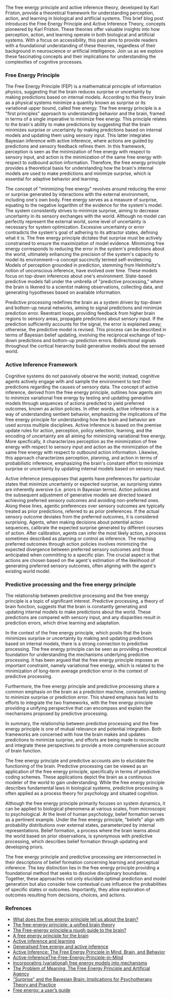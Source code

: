

The free energy principle and active inference theory, developed by Karl Friston, provide a theoretical framework for understanding perception, action, and learning in biological and artificial systems. This brief blog post introduces the Free Energy Principle and Active Inference Theory, concepts pioneered by Karl Friston. These theories offer valuable insights into how perception, action, and learning operate in both biological and artificial systems. With a focus on accessibility, this post aims to provide readers with a foundational understanding of these theories, regardless of their background in neuroscience or artificial intelligence. Join us as we explore these fascinating concepts and their implications for understanding the complexities of cognitive processes.

### Free Energy Principle

The Free Energy Principle (FEP) is a mathematical principle of information physics, suggesting that the brain reduces surprise or uncertainty by making predictions based on internal models. According to this theory brain as a physical systems minimize a quantity known as surprise or its variational upper bound, called free energy. The free energy principle is a "first principles" approach to understanding behavior and the brain, framed in terms of a single imperative to minimize free energy. This principle relates to the brain's ability to make predictions by suggesting that the brain minimizes surprise or uncertainty by making predictions based on internal models and updating them using sensory input. This latter integrates Bayesian inference with active inference, where actions are guided by predictions and sensory feedback refines them. In this framework, perception is seen as the minimization of free energy with respect to sensory input, and action is the minimization of the same free energy with respect to outbound action information. Therefore, the free energy principle provides a theoretical basis for understanding how the brain's internal models are used to make predictions and minimize surprise, which is essential for adaptive behavior and learning.

The concept of "minimizing free energy" revolves around reducing the error or surprise generated by interactions with the external environment, including one's own body. Free energy serves as a measure of surprise, equating to the negative logarithm of the evidence for the system's model. The system consistently strives to minimize surprise, aiming to decrease uncertainty in its sensory exchanges with the world. Although no model can perfectly represent the external world, some level of uncertainty is necessary for system optimization. Excessive uncertainty or error contradicts the system's goal of adhering to its attractor states, defining what it is. The free energy principle dictates that surprise must be actively constrained to ensure the maximization of model evidence. Minimizing free energy corresponds to reducing the error in the system's predictions about the world, ultimately enhancing the precision of the system's capacity to model its environment—a concept succinctly termed self-evidencing. Models of perception grounded in prediction, stemming from Helmholtz's notion of unconscious inference, have evolved over time. These models focus on top-down inferences about one's environment. State-based predictive models fall under the umbrella of "predictive processing," where the brain is likened to a scientist making observations, collecting data, and generating hypotheses based on available information.

Predictive processing redefines the brain as a system driven by top-down and bottom-up neural networks, aiming to signal predictions and minimize prediction error. Reentrant loops, providing feedback from higher brain regions to sensory areas, propagate predictions about sensory input. If the prediction sufficiently accounts for the signal, the error is explained away; otherwise, the predictive model is revised. This process can be described in terms of Bayesian belief updating, involving the reciprocal exchange of top-down predictions and bottom-up prediction errors. Bidirectional signals throughout the cortical hierarchy build generative models about the sensed world.

### Active Inference Framework

Cognitive systems do not passively observe the world; instead, cognitive agents actively engage with and sample the environment to test their predictions regarding the causes of sensory data. The concept of active inference, derived from the free energy principle, outlines how agents aim to minimize variational free energy by testing and updating generative models through sequences of actions predicted to yield preferred outcomes, known as action policies. In other words, active inference is a way of understanding sentient behavior, emphasizing the implications of the free energy principle for understanding how the brain and behavior are used across multiple disciplines. Active inference is based on the premise update rules for action, perception, policy selection, learning, and the encoding of uncertainty are all aiming for minimizing variational free energy. More specfically, it characterizes perception as the minimization of free energy with respect to sensory input and action as the minimization of the same free energy with respect to outbound action information. Likewise, this approach characterizes perception, planning, and action in terms of probabilistic inference, emphasizing the brain's constant effort to minimize surprise or uncertainty by updating internal models based on sensory input. 

Active inference presupposes that agents have preferences for particular states that minimize uncertainty or expected surprise, as surprising states are inherently aversive (i.e. priors in Bayesian terms). Action policies and the subsequent adjustment of generative models are directed toward achieving preferred sensory outcomes and avoiding non-preferred ones. Along these lines, agentic preferences over sensory outcomes are typically treated as prior predictions, referred to as prior preferences. If the actual sensory outcome deviates from the preferred outcomes, it is considered surprising. Agents, when making decisions about potential action sequences, calibrate the expected surprise generated by different courses of action. After calibration, agents can infer the most likely action, a process sometimes described as planning or control as inference. The reaching preferred outcomes through action policies involves minimizing the expected divergence between preferred sensory outcomes and those anticipated when committing to a specific plan. The crucial aspect is that actions are chosen based on the agent's estimation of the likelihood of generating preferred sensory outcomes, often aligning with the agent's existing world model.

### Predictive processing and the free energy principle

The relationship between predictive processing and the free energy principle is a topic of significant interest. Predictive processing, a theory of brain function, suggests that the brain is constantly generating and updating internal models to make predictions about the world. These predictions are compared with sensory input, and any disparities result in prediction errors, which drive learning and adaptation.

In the context of the free energy principle, which posits that the brain minimizes surprise or uncertainty by making and updating predictions based on internal models, there is a strong connection to predictive processing. The free energy principle can be seen as providing a theoretical foundation for understanding the mechanisms underlying predictive processing. It has been argued that the free energy principle imposes an important constraint, namely variational free energy, which is related to the minimization of long-term average prediction error in the context of predictive processing.

Furthermore, the free energy principle and predictive processing share a common emphasis on the brain as a prediction machine, constantly seeking to minimize surprise or prediction error. This shared emphasis has led to efforts to integrate the two frameworks, with the free energy principle providing a unifying perspective that can encompass and explain the mechanisms proposed by predictive processing.

In summary, the relationship between predictive processing and the free energy principle is one of mutual relevance and potential integration. Both frameworks are concerned with how the brain makes and updates predictions to minimize surprise, and efforts are being made to reconcile and integrate these perspectives to provide a more comprehensive account of brain function.


The free energy principle and predictive accounts aim to elucidate the functioning of the brain. Predictive processing can be viewed as an application of the free energy principle, specifically in terms of predictive coding schemes. These applications depict the brain as a continuous modeler of the world to gain understanding. While the free energy principle describes fundamental laws in biological systems, predictive processing is often applied as a process theory for psychology and situated cognition.

Although the free energy principle primarily focuses on system dynamics, it can be applied to biological phenomena at various scales, from microscopic to psychological. At the level of human psychology, belief formation serves as a pertinent example. Under the free energy principle, "beliefs" align with probability distributions over external states, parameterized by internal representations. Belief formation, a process where the brain learns about the world based on prior observations, is synonymous with predictive processing, which describes belief formation through updating and developing priors.

The free energy principle and predictive processing are interconnected in their descriptions of belief formation concerning learning and perceptual inference. The key distinction lies in the free energy principle providing a foundational method that seeks to dissolve disciplinary boundaries. Together, these approaches not only elucidate optimal prediction and model generation but also consider how contextual cues influence the probabilities of specific states or outcomes. Importantly, they allow exploration of outcomes resulting from decisions, choices, and actions.



### Refrences

- [What does the free energy principle tell us about the brain?](https://gershmanlab.com/pubs/free_energy.pdf)
- [The free-energy principle: a unified brain theory ](https://www.uab.edu/medicine/cinl/images/KFriston_FreeEnergy_BrainTheory.pdf)
- [The Free-energy principle:a rough guide to the brain?](https://www.fil.ion.ucl.ac.uk/~karl/The%20free-energy%20principle%20-%20a%20rough%20guide%20to%20the%20brain.pdf) 
- [A free energy principle for the brain](https://www.fil.ion.ucl.ac.uk/~karl/A%20free%20energy%20principle%20for%20the%20brain.pdf)   
- [Active inference and learning](https://www.ncbi.nlm.nih.gov/pmc/articles/PMC5167251/)
- [Generalised free energy and active inference](https://link.springer.com/article/10.1007/s00422-019-00805-w)
- [Active Inference: The Free Energy Principle in Mind, Brain, and Behavior](https://direct.mit.edu/books/oa-monograph/5299/Active-InferenceThe-Free-Energy-Principle-in-Mind)
- [Active-InferenceThe-Free-Energy-Principle-in-Mind](https://direct.mit.edu/books/oa-monograph/5299/) 
- [Incorporating (variational) free energy models into mechanisms](https://link.springer.com/article/10.1007/s11229-023-04292-2) 
- [The Problem of Meaning: The Free Energy Principle and Artificial Agency](https://www.frontiersin.org/articles/10.3389/fnbot.2022.844773) 
- [“Surprise” and the Bayesian Brain: Implications for Psychotherapy Theory and Practice](https://www.frontiersin.org/articles/10.3389/fpsyg.2019.00592) 
- [Free energy: a user’s guide](https://link.springer.com/article/10.1007/s10539-022-09864-z)




